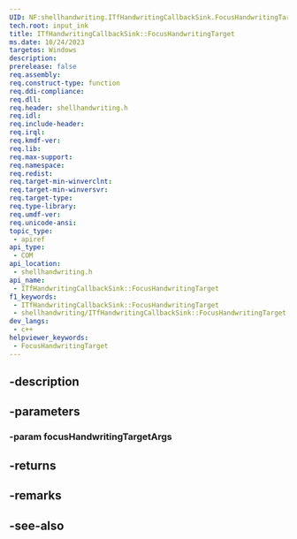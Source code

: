 ```yaml
---
UID: NF:shellhandwriting.ITfHandwritingCallbackSink.FocusHandwritingTarget
tech.root: input_ink
title: ITfHandwritingCallbackSink::FocusHandwritingTarget
ms.date: 10/24/2023
targetos: Windows
description: 
prerelease: false
req.assembly: 
req.construct-type: function
req.ddi-compliance: 
req.dll: 
req.header: shellhandwriting.h
req.idl: 
req.include-header: 
req.irql: 
req.kmdf-ver: 
req.lib: 
req.max-support: 
req.namespace: 
req.redist: 
req.target-min-winverclnt: 
req.target-min-winversvr: 
req.target-type: 
req.type-library: 
req.umdf-ver: 
req.unicode-ansi: 
topic_type:
 - apiref
api_type:
 - COM
api_location:
 - shellhandwriting.h
api_name:
 - ITfHandwritingCallbackSink::FocusHandwritingTarget
f1_keywords:
 - ITfHandwritingCallbackSink::FocusHandwritingTarget
 - shellhandwriting/ITfHandwritingCallbackSink::FocusHandwritingTarget
dev_langs:
 - c++
helpviewer_keywords:
 - FocusHandwritingTarget
---
```


## -description

## -parameters

### -param focusHandwritingTargetArgs

## -returns

## -remarks

## -see-also


